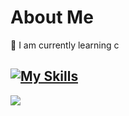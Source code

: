 # About Me
🌱 I am currently learning c 


[![My Skills](https://skillicons.dev/icons?i=js,nodejs,react,tailwind,next,express,redux)](https://skillicons.dev)
---
[![](https://visitcount.itsvg.in/api?id=Scapy47&label=Profile%20Views&color=12&icon=5&pretty=true)](https://visitcount.itsvg.in)
